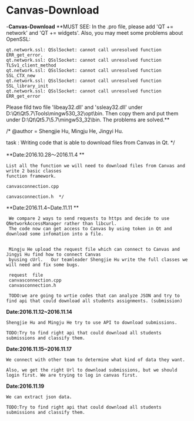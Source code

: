 # Canvas-Download
-**Canvas-Download**
**MUST SEE: In the .pro file, please add 'QT += network' and 'QT += widgets'. Also, you may meet some problems about OpenSSL:
	
	qt.network.ssl: QSslSocket: cannot call unresolved function ERR_get_error.
	qt.network.ssl: QSslSocket: cannot call unresolved function TLSv1_client_method
	qt.network.ssl: QSslSocket: cannot call unresolved function SSL_CTX_new
	qt.network.ssl: QSslSocket: cannot call unresolved function SSL_library_init
	qt.network.ssl: QSslSocket: cannot call unresolved function ERR_get_error
Please fild two file 'libeay32.dll' and 'ssleay32.dll' under D:\Qt\Qt5.7\Tools\mingw530_32\opt\bin. Then copy them and put them under D:\Qt\Qt5.7\5.7\mingw53_32\bin. The problems are solved.**

/*
@author = Shengjie Hu, Mingju He, Jingyi Hu. 


task : Writing code that is able to download files from Canvas in Qt.
*/  
 
 
**Date:2016.10.28～2016.11.4 ** 
   
    List all the function we will need to download files from Canvas and write 2 basic classes 
    function framework.  
    
    canvasconnection.cpp
    
    canvasconnection.h  */


**Date:2016.11.4~Date.11.11 **

     We compare 2 ways to send requests to https and decide to use QNetworkAccessManager rather than libcurl. 
     The code now can get access to Canvas by using token in Qt and download some infomation into a file.
     
     
     Mingju He upload the request file which can connect to Canvas and  Jingyi Hu find how to connect Canvas
     byusing cUrl.   Our teamleader Shengjie Hu write the full classes we will need and fix some bugs. 
     
     request  file 
     canvasconnection.cpp
     canvasconnection.h  
     
     TODO:we are going to wrtie codes that can analyze JSON and try to find api that could download all students assignments. (submission)

**Date:2016.11.12~2016.11.14**  

	Shengjie Hu and Mingju He try to use API to download submissions.

	TODO:Try to find right api that could download all students submissions and classify them. 
	
**Date:2016.11.15~2016.11.17**  

	We connect with other team to determine what kind of data they want.
	
	Also, we get the right Url to download submissions, but we should login first. We are trying to log in canvas first.

**Date:2016.11.19**  

	We can extract json data.
	
	TODO:Try to find right api that could download all students submissions and classify them.
